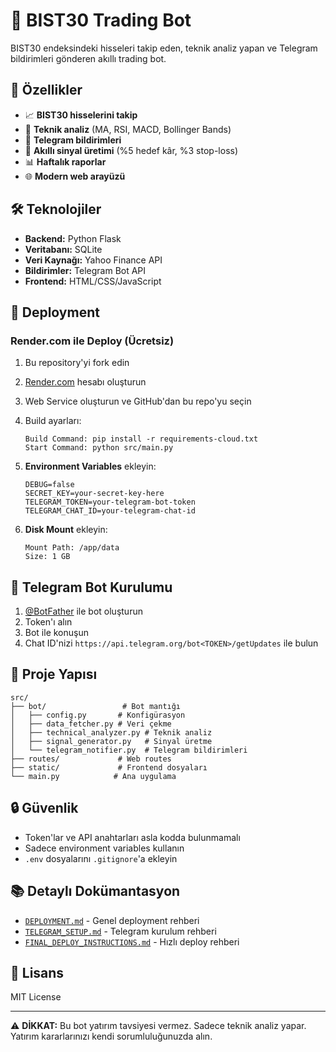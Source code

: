 # 🚀 BIST30 Trading Bot

BIST30 endeksindeki hisseleri takip eden, teknik analiz yapan ve Telegram bildirimleri gönderen akıllı trading bot.

## 🎯 Özellikler

- 📈 **BIST30 hisselerini takip**
- 🤖 **Teknik analiz** (MA, RSI, MACD, Bollinger Bands)
- 📱 **Telegram bildirimleri**
- 🎯 **Akıllı sinyal üretimi** (%5 hedef kâr, %3 stop-loss)
- 📊 **Haftalık raporlar**
- 🌐 **Modern web arayüzü**

## 🛠️ Teknolojiler

- **Backend:** Python Flask
- **Veritabanı:** SQLite
- **Veri Kaynağı:** Yahoo Finance API
- **Bildirimler:** Telegram Bot API
- **Frontend:** HTML/CSS/JavaScript

## 🚀 Deployment

### Render.com ile Deploy (Ücretsiz)

1. Bu repository'yi fork edin
2. [Render.com](https://render.com) hesabı oluşturun
3. Web Service oluşturun ve GitHub'dan bu repo'yu seçin
4. Build ayarları:
   ```
   Build Command: pip install -r requirements-cloud.txt
   Start Command: python src/main.py
   ```

5. **Environment Variables** ekleyin:
   ```
   DEBUG=false
   SECRET_KEY=your-secret-key-here
   TELEGRAM_TOKEN=your-telegram-bot-token
   TELEGRAM_CHAT_ID=your-telegram-chat-id
   ```

6. **Disk Mount** ekleyin:
   ```
   Mount Path: /app/data
   Size: 1 GB
   ```

## 🔧 Telegram Bot Kurulumu

1. [@BotFather](https://t.me/botfather) ile bot oluşturun
2. Token'ı alın
3. Bot ile konuşun
4. Chat ID'nizi `https://api.telegram.org/bot<TOKEN>/getUpdates` ile bulun

## 📁 Proje Yapısı

```
src/
├── bot/                 # Bot mantığı
│   ├── config.py       # Konfigürasyon
│   ├── data_fetcher.py # Veri çekme
│   ├── technical_analyzer.py # Teknik analiz
│   ├── signal_generator.py   # Sinyal üretme
│   └── telegram_notifier.py  # Telegram bildirimleri
├── routes/             # Web routes
├── static/             # Frontend dosyaları
└── main.py            # Ana uygulama

```

## 🔒 Güvenlik

- Token'lar ve API anahtarları asla kodda bulunmamalı
- Sadece environment variables kullanın
- `.env` dosyalarını `.gitignore`'a ekleyin

## 📚 Detaylı Dokümantasyon

- [`DEPLOYMENT.md`](DEPLOYMENT.md) - Genel deployment rehberi
- [`TELEGRAM_SETUP.md`](TELEGRAM_SETUP.md) - Telegram kurulum rehberi
- [`FINAL_DEPLOY_INSTRUCTIONS.md`](FINAL_DEPLOY_INSTRUCTIONS.md) - Hızlı deploy rehberi

## 📄 Lisans

MIT License

---

⚠️ **DİKKAT:** Bu bot yatırım tavsiyesi vermez. Sadece teknik analiz yapar. Yatırım kararlarınızı kendi sorumluluğunuzda alın.
